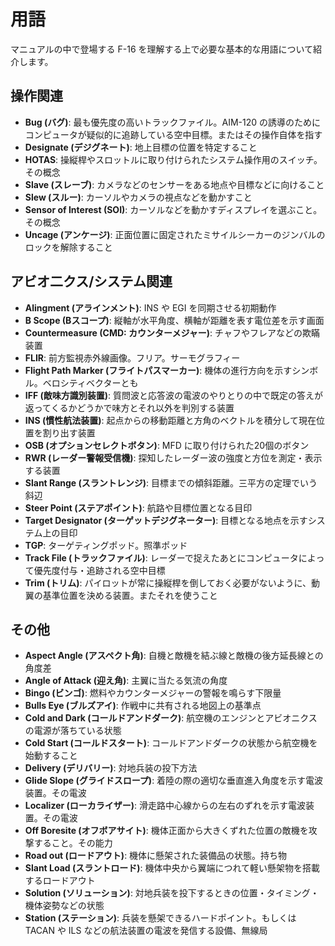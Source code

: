# 用語

マニュアルの中で登場する F-16 を理解する上で必要な基本的な用語について紹介します。

## 操作関連

- **Bug (バグ)**: 最も優先度の高いトラックファイル。AIM-120 の誘導のためにコンピュータが疑似的に追跡している空中目標。またはその操作自体を指す
- **Designate (デジグネート)**: 地上目標の位置を特定すること
- **HOTAS**: 操縦桿やスロットルに取り付けられたシステム操作用のスイッチ。その概念
- **Slave (スレーブ)**: カメラなどのセンサーをある地点や目標などに向けること
- **Slew (スルー)**: カーソルやカメラの視点などを動かすこと
- **Sensor of Interest (SOI)**: カーソルなどを動かすディスプレイを選ぶこと。その概念
- **Uncage (アンケージ)**: 正面位置に固定されたミサイルシーカーのジンバルのロックを解除すること

## アビオ二クス/システム関連

- **Alingment (アラインメント)**: INS や EGI を同期させる初期動作
- **B Scope (Bスコープ)**: 縦軸が水平角度、横軸が距離を表す電位差を示す画面
- **Countermeasure (CMD: カウンターメジャー)**: チャフやフレアなどの欺瞞装置
- **FLIR**: 前方監視赤外線画像。フリア。サーモグラフィー
- **Flight Path Marker (フライトパスマーカー)**: 機体の進行方向を示すシンボル。ベロシティベクターとも
- **IFF (敵味方識別装置)**: 質問波と応答波の電波のやりとりの中で既定の答えが返ってくるかどうかで味方とそれ以外を判別する装置
- **INS (慣性航法装置)**: 起点からの移動距離と方角のベクトルを積分して現在位置を割り出す装置
- **OSB (オプションセレクトボタン)**: MFD に取り付けられた20個のボタン
- **RWR (レーダー警報受信機)**: 探知したレーダー波の強度と方位を測定・表示する装置
- **Slant Range (スラントレンジ)**: 目標までの傾斜距離。三平方の定理でいう斜辺
- **Steer Point (ステアポイント)**: 航路や目標位置となる目印
- **Target Designator (ターゲットデジグネーター)**: 目標となる地点を示すシステム上の目印
- **TGP**: ターゲティングポッド。照準ポッド
- **Track File (トラックファイル)**: レーダーで捉えたあとにコンピュータによって優先度付与・追跡される空中目標
- **Trim (トリム)**: パイロットが常に操縦桿を倒しておく必要がないように、動翼の基準位置を決める装置。またそれを使うこと

## その他

- **Aspect Angle (アスペクト角)**: 自機と敵機を結ぶ線と敵機の後方延長線との角度差
- **Angle of Attack (迎え角)**: 主翼に当たる気流の角度
- **Bingo (ビンゴ)**: 燃料やカウンターメジャーの警報を鳴らす下限量
- **Bulls Eye (ブルズアイ)**: 作戦中に共有される地図上の基準点
- **Cold and Dark (コールドアンドダーク)**: 航空機のエンジンとアビオニクスの電源が落ちている状態
- **Cold Start (コールドスタート)**: コールドアンドダークの状態から航空機を始動すること
- **Delivery (デリバリー)**: 対地兵装の投下方法
- **Glide Slope (グライドスロープ)**: 着陸の際の適切な垂直進入角度を示す電波装置。その電波
- **Localizer (ローカライザー)**: 滑走路中心線からの左右のずれを示す電波装置。その電波
- **Off Boresite (オフボアサイト)**: 機体正面から大きくずれた位置の敵機を攻撃すること。その能力
- **Road out (ロードアウト)**: 機体に懸架された装備品の状態。持ち物
- **Slant Load (スラントロード)**: 機体中央から翼端につれて軽い懸架物を搭載するロードアウト
- **Solution (ソリューション)**: 対地兵装を投下するときの位置・タイミング・機体姿勢などの状態
- **Station (ステーション)**: 兵装を懸架できるハードポイント。もしくは TACAN や ILS などの航法装置の電波を発信する設備、無線局

